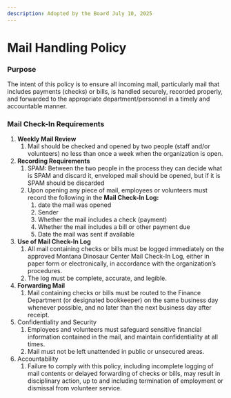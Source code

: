 ```yaml
---
description: Adopted by the Board July 10, 2025
---
```


# Mail Handling Policy

### Purpose <a href="#docs-internal-guid-991983cf-7fff-5ece-d126-d1bb5df19694" id="docs-internal-guid-991983cf-7fff-5ece-d126-d1bb5df19694"></a>

The intent of this policy is to ensure all incoming mail, particularly mail that includes payments (checks) or bills, is handled securely, recorded properly, and forwarded to the appropriate department/personnel in a timely and accountable manner.

### Mail Check-In Requirements

1. **Weekly Mail Review**
   1. Mail should be checked and opened by two people (staff and/or volunteers) no less than once a week when the organization is open.
2. **Recording Requirements**
   1. SPAM: Between the two people in the process they can decide what is SPAM and discard it, enveloped mail should be opened, but if it is SPAM should be discarded
   2. Upon opening any piece of mail, employees or volunteers must record the following in the **Mail Check-In Log:**
      1. date the mail was opened
      2. Sender
      3. Whether the mail includes a check (payment)
      4. Whether the mail includes a bill or other payment due
      5. Date the mail was sent if available
3. **Use of Mail Check-In Log**
   1. All mail containing checks or bills must be logged immediately on the approved Montana Dinosaur Center Mail Check-In Log, either in paper form or electronically, in accordance with the organization’s procedures.
   2. The log must be complete, accurate, and legible.
4. **Forwarding Mail**
   1. Mail containing checks or bills must be routed to the Finance Department (or designated bookkeeper) on the same business day whenever possible, and no later than the next business day after receipt.
5. Confidentiality and Security
   1. Employees and volunteers must safeguard sensitive financial information contained in the mail, and maintain confidentiality at all times.
   2. Mail must not be left unattended in public or unsecured areas.
6. Accountability
   1. Failure to comply with this policy, including incomplete logging of mail contents or delayed forwarding of checks or bills, may result in disciplinary action, up to and including termination of employment or dismissal from volunteer service.
